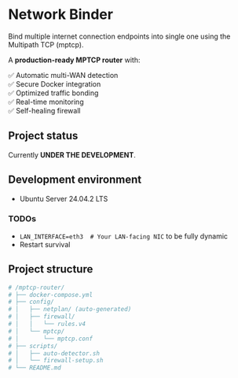 # Network Binder

Bind multiple internet connection endpoints into single one using the Multipath TCP (mptcp).

A **production-ready MPTCP router** with:

✅ Automatic multi-WAN detection  
✅ Secure Docker integration  
✅ Optimized traffic bonding  
✅ Real-time monitoring  
✅ Self-healing firewall

## Project status

Currently **UNDER THE DEVELOPMENT**.

## Development environment

- Ubuntu Server 24.04.2 LTS

### TODOs

- `LAN_INTERFACE=eth3  # Your LAN-facing NIC` to be fully dynamic
- Restart survival

## Project structure

```bash
# /mptcp-router/
# ├── docker-compose.yml
# ├── config/
# │   ├── netplan/ (auto-generated)
# │   ├── firewall/
# │   │   └── rules.v4
# │   └── mptcp/
# │       └── mptcp.conf
# ├── scripts/
# │   ├── auto-detector.sh
# │   └── firewall-setup.sh
# └── README.md
```

